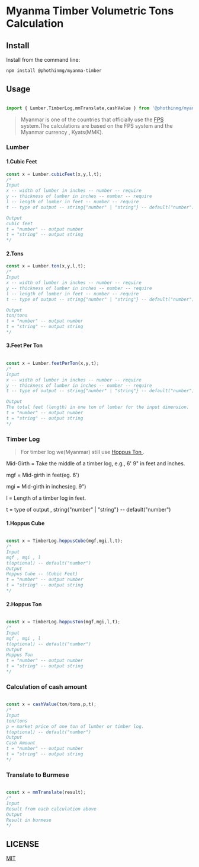 # Myanma Timber Volumetric Tons Calculation


## Install

Install from the command line:

```bash
npm install @phothinmg/myanma-timber

```

## Usage

```javascript

import { Lumber,TimberLog,mmTranslate,cashValue } from '@phothinmg/myanma-timber';

```

> Myanmar is one of the countries that officially use the [FPS](https://en.wikipedia.org/wiki/Foot%E2%80%93pound%E2%80%93second_system) system.The calculations are based on the FPS system and the Myanmar currency , Kyats(MMK).


### Lumber



#### 1.Cubic Feet

```javascript
const x = Lumber.cubicFeet(x,y,l,t);
/* 
Input 
x -- width of lumber in inches -- number -- require
y -- thickness of lumber in inches -- number -- require
l -- length of lumber in feet -- number -- require
t -- type of output -- string{"number" | "string"} -- default("number")

Output
cubic feet
t = "number" -- output number
t = "string" -- output string
*/
```

#### 2.Tons

```javascript
const x = Lumber.ton(x,y,l,t);
/* 
Input 
x -- width of lumber in inches -- number -- require
y -- thickness of lumber in inches -- number -- require
l -- length of lumber in feet -- number -- require
t -- type of output -- string{"number" | "string"} -- default("number")

Output
ton/tons
t = "number" -- output number
t = "string" -- output string
*/
```

#### 3.Feet Per Ton

```javascript

const x = Lumber.feetPerTon(x,y,t);
/* 
Input 
x -- width of lumber in inches -- number -- require
y -- thickness of lumber in inches -- number -- require
t -- type of output -- string{"number" | "string"} -- default("number")

Output
The total feet (length) in one ton of lumber for the input dimension.
t = "number" -- output number
t = "string" -- output string
*/


```

### Timber Log

> For timber log we(Myanmar) still use [Hoppus Ton ](https://en.wikipedia.org/wiki/Hoppus#cite_note-2).

Mid-Girth = Take the middle of a timber log, e.g., 6' 9" in feet and inches.

mgf = Mid-girth in feet(eg. 6')

mgi = Mid-girth in inches(eg. 9")

l = Length of a timber log in feet.

t = type of output , string{"number" | "string"} -- default("number")

#### 1.Hoppus Cube

```javascript

const x = TimberLog.hoppusCube(mgf,mgi,l,t);
/* 
Input 
mgf , mgi , l
t(optional) -- default("number")
Output
Hoppus Cube -- (Cubic Feet)
t = "number" -- output number
t = "string" -- output string
*/

```

#### 2.Hoppus Ton

```javascript

const x = TimberLog.hoppusTon(mgf,mgi,l,t);
/* 
Input 
mgf , mgi , l
t(optional) -- default("number")
Output
Hoppus Ton
t = "number" -- output number
t = "string" -- output string
*/


```

### Calculation of cash amount

```javascript

const x = cashValue(ton/tons,p,t);
/* 
Input 
ton/tons 
p = market price of one ton of lumber or timber log.
t(optional) -- default("number")
Output
Cash Amount
t = "number" -- output number
t = "string" -- output string
*/

```

### Translate to Burmese

```javascript

const x = mmTranslate(result);
/* 
Input 
Result from each calculation above
Output
Result in burmese
*/

```

## LICENSE

[MIT](https://github.com/phothinmg/myanma-timber/blob/main/LICENSE)











